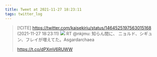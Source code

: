 ```yaml
---
title: Tweet at 2021-11-27 18:23:11
tags: twitter_log
---
```


> [!CITE] https://twitter.com/kaisekiriu/status/1464525197563015168 (2021-11-27 18:23:11)
> ![](https://twitter.com/kaisekiriu/status/1464525197563015168)
> RT @nkjmu: 知らん間に、
> ニョルド、シギュン、フレイが増えてた。Asgardarchaea
> 
> https://t.co/dPXmV6RUWW
